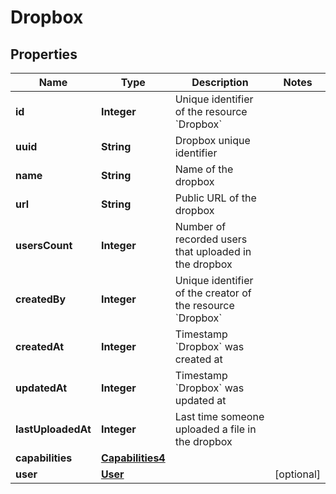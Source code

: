 

# Dropbox


## Properties

| Name | Type | Description | Notes |
|------------ | ------------- | ------------- | -------------|
|**id** | **Integer** | Unique identifier of the resource &#x60;Dropbox&#x60; |  |
|**uuid** | **String** | Dropbox unique identifier |  |
|**name** | **String** | Name of the dropbox |  |
|**url** | **String** | Public URL of the dropbox |  |
|**usersCount** | **Integer** | Number of recorded users that uploaded in the dropbox |  |
|**createdBy** | **Integer** | Unique identifier of the creator of the resource &#x60;Dropbox&#x60; |  |
|**createdAt** | **Integer** | Timestamp &#x60;Dropbox&#x60; was created at |  |
|**updatedAt** | **Integer** | Timestamp &#x60;Dropbox&#x60; was updated at |  |
|**lastUploadedAt** | **Integer** | Last time someone uploaded a file in the dropbox |  |
|**capabilities** | [**Capabilities4**](Capabilities4.md) |  |  |
|**user** | [**User**](User.md) |  |  [optional] |



